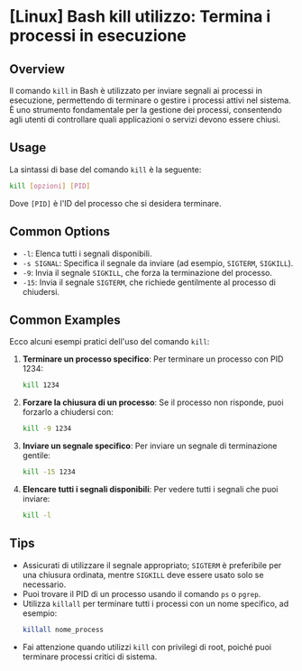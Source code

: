 # [Linux] Bash kill utilizzo: Termina i processi in esecuzione

## Overview
Il comando `kill` in Bash è utilizzato per inviare segnali ai processi in esecuzione, permettendo di terminare o gestire i processi attivi nel sistema. È uno strumento fondamentale per la gestione dei processi, consentendo agli utenti di controllare quali applicazioni o servizi devono essere chiusi.

## Usage
La sintassi di base del comando `kill` è la seguente:

```bash
kill [opzioni] [PID]
```

Dove `[PID]` è l'ID del processo che si desidera terminare.

## Common Options
- `-l`: Elenca tutti i segnali disponibili.
- `-s SIGNAL`: Specifica il segnale da inviare (ad esempio, `SIGTERM`, `SIGKILL`).
- `-9`: Invia il segnale `SIGKILL`, che forza la terminazione del processo.
- `-15`: Invia il segnale `SIGTERM`, che richiede gentilmente al processo di chiudersi.

## Common Examples
Ecco alcuni esempi pratici dell'uso del comando `kill`:

1. **Terminare un processo specifico**:
   Per terminare un processo con PID 1234:
   ```bash
   kill 1234
   ```

2. **Forzare la chiusura di un processo**:
   Se il processo non risponde, puoi forzarlo a chiudersi con:
   ```bash
   kill -9 1234
   ```

3. **Inviare un segnale specifico**:
   Per inviare un segnale di terminazione gentile:
   ```bash
   kill -15 1234
   ```

4. **Elencare tutti i segnali disponibili**:
   Per vedere tutti i segnali che puoi inviare:
   ```bash
   kill -l
   ```

## Tips
- Assicurati di utilizzare il segnale appropriato; `SIGTERM` è preferibile per una chiusura ordinata, mentre `SIGKILL` deve essere usato solo se necessario.
- Puoi trovare il PID di un processo usando il comando `ps` o `pgrep`.
- Utilizza `killall` per terminare tutti i processi con un nome specifico, ad esempio:
  ```bash
  killall nome_process
  ```
- Fai attenzione quando utilizzi `kill` con privilegi di root, poiché puoi terminare processi critici di sistema.
